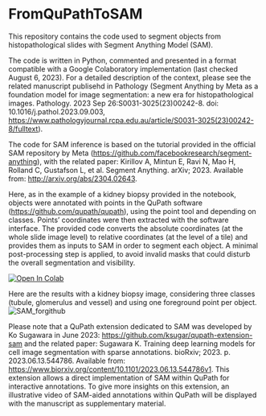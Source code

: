 # FromQuPathToSAM

This repository contains the code used to segment objects from histopathological slides with Segment Anything Model (SAM).

The code is written in Python, commented and presented in a format compatible with a Google Colaboratory implementation (last checked August 6, 2023). For a detailed description of the context, please see the related manuscript publisehd in Pathology (Segment Anything by Meta as a foundation model for image segmentation: a new era for histopathological images. Pathology. 2023 Sep 26:S0031-3025(23)00242-8. doi: 10.1016/j.pathol.2023.09.003, https://www.pathologyjournal.rcpa.edu.au/article/S0031-3025(23)00242-8/fulltext).

The code for SAM inference is based on the tutorial provided in the official SAM repository by Meta (https://github.com/facebookresearch/segment-anything), with the related paper: Kirillov A, Mintun E, Ravi N, Mao H, Rolland C, Gustafson L, et al. Segment Anything. arXiv; 2023. Available from: http://arxiv.org/abs/2304.02643.

Here, as in the example of a kidney biopsy provided in the notebook, objects were annotated with points in the QuPath software (https://github.com/qupath/qupath), using the point tool and depending on classes. Points’ coordinates were then extracted with the software interface. The provided code converts the absolute coordinates (at the whole slide image level) to relative coordinates (at the level of a tile) and provides them as inputs to SAM in order to segment each object. A minimal post-processing step is applied, to avoid invalid masks that could disturb the overall segmentation and visibility.

<a target="_blank" href="https://colab.research.google.com/github/bertrandchauveau/FromQuPathToSAM/blob/main/SAM_histopathology.ipynb">
  <img src="https://colab.research.google.com/assets/colab-badge.svg" alt="Open In Colab"/>
</a>

Here are the results with a kidney biopsy image, considering three classes (tubule, glomerulus and vessel) and using one foreground point per object.
![SAM_forgithub](https://github.com/bertrandchauveau/FromQuPathToSAM/assets/110421330/26abe95f-3c12-470c-ba7f-917069cc5891)

Please note that a QuPath extension dedicated to SAM was developed by Ko Sugawara in June 2023: https://github.com/ksugar/qupath-extension-sam and the related paper: Sugawara K. Training deep learning models for cell image segmentation with sparse annotations. bioRxiv; 2023. p. 2023.06.13.544786. Available from: https://www.biorxiv.org/content/10.1101/2023.06.13.544786v1. This extension allows a direct implementation of SAM within QuPath for interactive annotations. To give more insights on this extension, an illustrative video of SAM-aided annotations within QuPath will be displayed with the manuscript as supplementary material.
